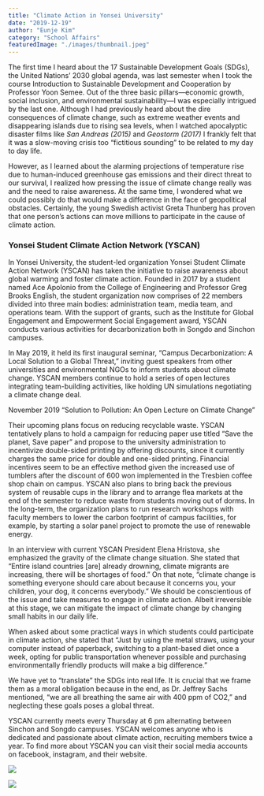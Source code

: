 ```yaml
---
title: "Climate Action in Yonsei University"
date: "2019-12-19"
author: "Eunje Kim"
category: "School Affairs"
featuredImage: "./images/thumbnail.jpeg" 
---
```


The first time I heard about the 17 Sustainable Development Goals (SDGs), the United Nations’ 2030 global agenda, was last semester when I took the course Introduction to Sustainable Development and Cooperation by Professor Yoon Semee. Out of the three basic pillars—economic growth, social inclusion, and environmental sustainability—I was especially intrigued by the last one. Although I had previously heard about the dire consequences of climate change, such as extreme weather events and disappearing islands due to rising sea levels, when I watched apocalyptic disaster films like _San Andreas (2015)_ and _Geostorm_ _(2017)_ I frankly felt that it was a slow-moving crisis too “fictitious sounding” to be related to my day to day life. 

However, as I learned about the alarming projections of temperature rise due to human-induced greenhouse gas emissions and their direct threat to our survival, I realized how pressing the issue of climate change really was and the need to raise awareness. At the same time, I wondered what we could possibly do that would make a difference in the face of geopolitical obstacles. Certainly, the young Swedish activist Greta Thunberg has proven that one person’s actions can move millions to participate in the cause of climate action. 

### **Yonsei Student Climate Action Network (YSCAN)**

In Yonsei University, the student-led organization Yonsei Student Climate Action Network (YSCAN) has taken the initiative to raise awareness about global warming and foster climate action. Founded in 2017 by a student named Ace Apolonio from the College of Engineering and Professor Greg Brooks English, the student organization now comprises of 22 members divided into three main bodies: administration team, media team, and operations team. With the support of grants, such as the Institute for Global Engagement and Empowerment Social Engagement award, YSCAN conducts various activities for decarbonization both in Songdo and Sinchon campuses. 

In May 2019, it held its first inaugural seminar, “Campus Decarbonization: A Local Solution to a Global Threat,” inviting guest speakers from other universities and environmental NGOs to inform students about climate change. YSCAN members continue to hold a series of open lectures integrating team-building activities, like holding UN simulations negotiating a climate change deal. 

November 2019 “Solution to Pollution: An Open Lecture on Climate Change”

Their upcoming plans focus on reducing recyclable waste. YSCAN tentatively plans to hold a campaign for reducing paper use titled “Save the planet, Save paper” and propose to the university administration to incentivize double-sided printing by offering discounts, since it currently charges the same price for double and one-sided printing. Financial incentives seem to be an effective method given the increased use of tumblers after the discount of 600 won implemented in the Tresbien coffee shop chain on campus. YSCAN also plans to bring back the previous system of reusable cups in the library and to arrange flea markets at the end of the semester to reduce waste from students moving out of dorms. In the long-term, the organization plans to run research workshops with faculty members to lower the carbon footprint of campus facilities, for example, by starting a solar panel project to promote the use of renewable energy.

In an interview with current YSCAN President Elena Hristova, she emphasized the gravity of the climate change situation. She stated that “Entire island countries \[are\] already drowning, climate migrants are increasing, there will be shortages of food.” On that note, “climate change is something everyone should care about because it concerns you, your children, your dog, it concerns everybody.” We should be conscientious of the issue and take measures to engage in climate action. Albeit irreversible at this stage, we can mitigate the impact of climate change by changing small habits in our daily life. 

When asked about some practical ways in which students could participate in climate action, she stated that “Just by using the metal straws, using your computer instead of paperback, switching to a plant-based diet once a week, opting for public transportation whenever possible and purchasing environmentally friendly products will make a big difference.”

We have yet to “translate” the SDGs into real life. It is crucial that we frame them as a moral obligation because in the end, as Dr. Jeffrey Sachs mentioned, “we are all breathing the same air with 400 ppm of CO2,” and neglecting these goals poses a global threat. 

YSCAN currently meets every Thursday at 6 pm alternating between Sinchon and Songdo campuses. YSCAN welcomes anyone who is dedicated and passionate about climate action, recruiting members twice a year. To find more about YSCAN you can visit their social media accounts on facebook, instagram, and their website.

![](https://lh3.googleusercontent.com/l1uuMk1BR28JDQwb9RSj3RUxrR1IMU-5koMdwCOLY-OCj7Ujdvd0Hk3ZDvLzZ6Ly26tCezF4jHPG9U5arSI4UqOEw_WaPahEJyQTBaWdRlZ3eRcoJbdRT7VXhONB3oiBxflja3l6)

![](https://lh3.googleusercontent.com/-yNRDOus5JgJee-bRmMinI9faaBpDhfg3Du1Hk0b25sLdver8I4Hp3hRbabDMjcZqvS6l8LUS2LUKG4ujROHhlVLbA3MwBIXrC7XFo55nadJNoo9BLqZ8N7kOH_m7_BsHDyzvGAv)
